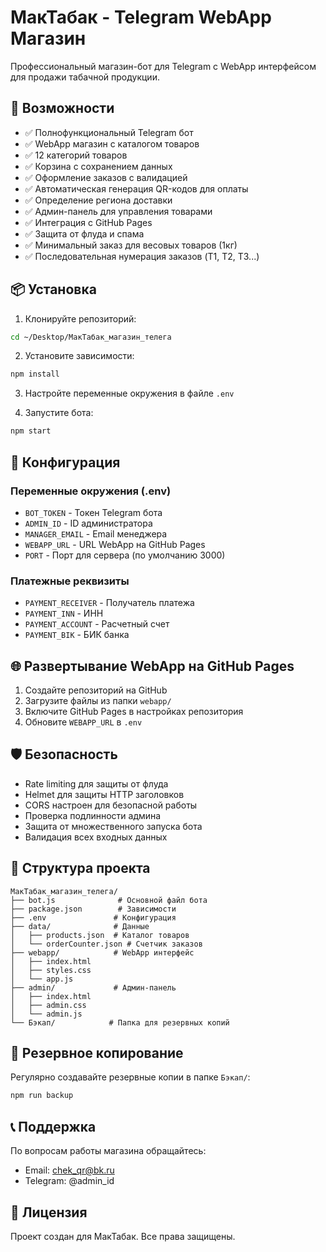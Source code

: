 # МакТабак - Telegram WebApp Магазин

Профессиональный магазин-бот для Telegram с WebApp интерфейсом для продажи табачной продукции.

## 🚀 Возможности

- ✅ Полнофункциональный Telegram бот
- ✅ WebApp магазин с каталогом товаров
- ✅ 12 категорий товаров
- ✅ Корзина с сохранением данных
- ✅ Оформление заказов с валидацией
- ✅ Автоматическая генерация QR-кодов для оплаты
- ✅ Определение региона доставки
- ✅ Админ-панель для управления товарами
- ✅ Интеграция с GitHub Pages
- ✅ Защита от флуда и спама
- ✅ Минимальный заказ для весовых товаров (1кг)
- ✅ Последовательная нумерация заказов (T1, T2, T3...)

## 📦 Установка

1. Клонируйте репозиторий:
```bash
cd ~/Desktop/МакТабак_магазин_телега
```

2. Установите зависимости:
```bash
npm install
```

3. Настройте переменные окружения в файле `.env`

4. Запустите бота:
```bash
npm start
```

## 🔧 Конфигурация

### Переменные окружения (.env)

- `BOT_TOKEN` - Токен Telegram бота
- `ADMIN_ID` - ID администратора
- `MANAGER_EMAIL` - Email менеджера
- `WEBAPP_URL` - URL WebApp на GitHub Pages
- `PORT` - Порт для сервера (по умолчанию 3000)

### Платежные реквизиты

- `PAYMENT_RECEIVER` - Получатель платежа
- `PAYMENT_INN` - ИНН
- `PAYMENT_ACCOUNT` - Расчетный счет
- `PAYMENT_BIK` - БИК банка

## 🌐 Развертывание WebApp на GitHub Pages

1. Создайте репозиторий на GitHub
2. Загрузите файлы из папки `webapp/`
3. Включите GitHub Pages в настройках репозитория
4. Обновите `WEBAPP_URL` в `.env`

## 🛡️ Безопасность

- Rate limiting для защиты от флуда
- Helmet для защиты HTTP заголовков
- CORS настроен для безопасной работы
- Проверка подлинности админа
- Защита от множественного запуска бота
- Валидация всех входных данных

## 📱 Структура проекта

```
МакТабак_магазин_телега/
├── bot.js              # Основной файл бота
├── package.json        # Зависимости
├── .env               # Конфигурация
├── data/              # Данные
│   ├── products.json  # Каталог товаров
│   └── orderCounter.json # Счетчик заказов
├── webapp/            # WebApp интерфейс
│   ├── index.html
│   ├── styles.css
│   └── app.js
├── admin/             # Админ-панель
│   ├── index.html
│   ├── admin.css
│   └── admin.js
└── Бэкап/            # Папка для резервных копий
```

## 🔄 Резервное копирование

Регулярно создавайте резервные копии в папке `Бэкап/`:

```bash
npm run backup
```

## 📞 Поддержка

По вопросам работы магазина обращайтесь:
- Email: chek_qr@bk.ru
- Telegram: @admin_id

## 📜 Лицензия

Проект создан для МакТабак. Все права защищены.
